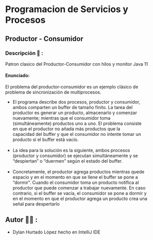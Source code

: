 # Programacion de Servicios y Procesos

## Productor - Consumidor
### Descripción 📝 :
Patron clasico del Productor-Consumidor con hilos y monitor Java 11<br />

#### Enunciado:<br />

El problema del productor-consumidor es un ejemplo clásico de <br />
problema de sincronización de multiprocesos. <br />
* El programa describe dos procesos, productor y consumidor, <br />
ambos comparten un buffer de tamaño finito. La tarea del <br />
productor es generar un producto, almacenarlo y comenzar <br />
nuevamente; mientras que el consumidor toma <br />
(simultáneamente) productos uno a uno. El problema consiste <br />
en que el productor no añada más productos que la <br />
capacidad del buffer y que el consumidor no intente tomar un <br />
producto si el buffer está vacío.<br /><br />
* La idea para la solución es la siguiente, ambos procesos <br />
(productor y consumidor) se ejecutan simultáneamente y se <br />
“despiertan” o “duermen” según el estado del buffer.<br /><br />
* Concretamente, el productor agrega productos mientras quede <br />
espacio y en el momento en que se llene el buffer se pone a <br />
“dormir”. Cuando el consumidor toma un producto notifica al <br />
productor que puede comenzar a trabajar nuevamente. En caso <br />
contrario, si el buffer se vacía, el consumidor se pone a dormir y <br />
en el momento en que el productor agrega un producto crea una <br />
señal para despertarlo<br />

## Autor ✍🏻 :

* Dylan Hurtado López hecho en IntelliJ IDE


